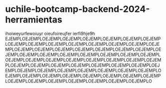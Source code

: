 # uchile-bootcamp-backend-2024-herramientas
ihoiweyurfewoiuyr
oieufoireujfer
ierfi9hje9h
EJEMPLOEJEMPLOEJEMPLOEJEMPLOEJEMPLOEJEMPLOEJEMPLOEJEMPLOEJEMPLOEJEMPLOEJEMPLOEJEMPLOEJEMPLOEJEMPLOEJEMPLOEJEMPLOEJEMPLOEJEMPLOEJEMPLOEJEMPLOEJEMPLOEJEMPLOEJEMPLOEJEMPLOEJEMPLOEJEMPLOEJEMPLOEJEMPLOEJEMPLOEJEMPLOEJEMPLOEJEMPLOEJEMPLOEJEMPLOEJEMPLOEJEMPLOEJEMPLOEJEMPLOEJEMPLOEJEMPLOEJEMPLOEJEMPLOEJEMPLOEJEMPLOEJEMPLOEJEMPLOEJEMPLOEJEMPLOEJEMPLOEJEMPLOEJEMPLOEJEMPLOEJEMPLOEJEMPLOEJEMPLOEJEMPLOEJEMPLOEJEMPLOEJEMPLOEJEMPLOEJEMPLOEJEMPLOEJEMPLOEJEMPLOEJEMPLOEJEMPLOEJEMPLOEJEMPLOEJEMPLO
